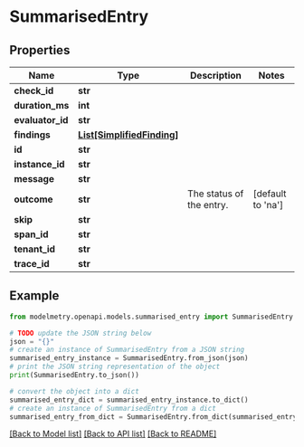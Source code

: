 # SummarisedEntry


## Properties

Name | Type | Description | Notes
------------ | ------------- | ------------- | -------------
**check_id** | **str** |  | 
**duration_ms** | **int** |  | 
**evaluator_id** | **str** |  | 
**findings** | [**List[SimplifiedFinding]**](SimplifiedFinding.md) |  | 
**id** | **str** |  | 
**instance_id** | **str** |  | 
**message** | **str** |  | 
**outcome** | **str** | The status of the entry. | [default to 'na']
**skip** | **str** |  | 
**span_id** | **str** |  | 
**tenant_id** | **str** |  | 
**trace_id** | **str** |  | 

## Example

```python
from modelmetry.openapi.models.summarised_entry import SummarisedEntry

# TODO update the JSON string below
json = "{}"
# create an instance of SummarisedEntry from a JSON string
summarised_entry_instance = SummarisedEntry.from_json(json)
# print the JSON string representation of the object
print(SummarisedEntry.to_json())

# convert the object into a dict
summarised_entry_dict = summarised_entry_instance.to_dict()
# create an instance of SummarisedEntry from a dict
summarised_entry_from_dict = SummarisedEntry.from_dict(summarised_entry_dict)
```
[[Back to Model list]](../README.md#documentation-for-models) [[Back to API list]](../README.md#documentation-for-api-endpoints) [[Back to README]](../README.md)


